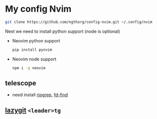 # My config Nvim

```bash
git clone https://github.com/ngthorg/config-nvim.git ~/.config/nvim
```

Next we need to install python support (node is optional)

- Neovim python support

  ```bash
  pip install pynvim
  ```

- Neovim node support

  ```bash
  npm i -g neovim
  ```

## telescope

- need install [ripgrep], [fd-find]

## [lazygit] `<leader>tg`

[ripgrep]: https://github.com/BurntSushi/ripgrep
[fd-find]: https://github.com/sharkdp/fd
[lazygit]: https://github.com/jesseduffield/lazygit
